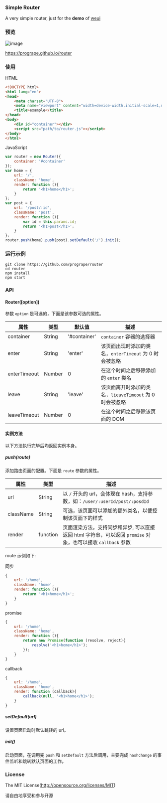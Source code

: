 ### Simple Router

A very simple router, just for the **demo** of [weui](https://github.com/weui/weui)

### 预览

![image](https://cloud.githubusercontent.com/assets/4652816/14374852/6cc83df2-fd8d-11e5-8721-097136667f89.png)

https://progrape.github.io/router

### 使用

HTML

```html
<!DOCTYPE html>
<html lang="en">
<head>
    <meta charset="UTF-8">
    <meta name="viewport" content="width=device-width,initial-scale=1,user-scalable=0">
    <title>example</title>
</head>
<body>
    <div id="container"></div>
    <script src="path/to/router.js"></script>
</body>
</html>
```

JavaScript

```javascript
var router = new Router({
    container: '#container'
});
var home = {
    url: '/',
    className: 'home',
    render: function (){
        return '<h1>home</h1>';
    }
};
var post = {
    url: '/post/:id',
    className: 'post',
    render: function (){
        var id = this.params.id;
        return '<h1>post</h1>';
    }
};
router.push(home).push(post).setDefault('/').init();
```

### 运行示例

```shell
git clone https://github.com/progrape/router
cd router
npm install
npm start
```

### API

#### Router([option])

参数 `option` 是可选的，下面是该参数可选的属性。

|属性       |类型   |默认值        |描述|
|--------       |---    |---            |---
|container      |String |'#container'   | `container` 容器的选择器
|enter          |String |'enter'        | 该页面出现时添加的类名，`enterTimeout` 为 0 时会被忽略
|enterTimeout   |Number |0              | 在这个时间之后移除添加的 `enter` 类名
|leave          |String |'leave'        | 该页面离开时添加的类名，`lieaveTimeout` 为 0 时会被忽略
|leaveTimeout   |Number |0              | 在这个时间之后移除该页面的 DOM


#### 实例方法

以下方法执行完毕后均返回实例本身。

##### push(route)

添加路由页面的配置。下面是 `route` 参数的属性。


|属性       |类型   |描述
|-----------|-------|---
|url        |String | 以 `/` 开头的 url，会体现在 hash，支持参数，如：`/user/:userId/post/:posdId`
|className  |String | 可选，该页面可以添加的额外类名，以便控制该页面下的样式
|render     |function| 页面渲染方法，支持同步和异步, 可以直接返回 html 字符串，可以返回 `promise` 对象，也可以接收 `callback` 参数

route 示例如下:

同步

```javascript
{
    url: '/home',
    className: 'home',
    render: function (){
        return '<h1>home</h1>';
    }
}
```

promise

```javascript
{
    url: '/home',
    className: 'home',
    render: function (){
        return new Promise(function (resolve, reject){
            resolve('<h1>home</h1>');
        });
    }
}
```

callback

```javascript
{
    url: '/home',
    className: 'home',
    render: function (callback){
        callback(null, '<h1>home</h1>');
    }
}
```


##### setDefault(url)

设置页面启动时默认跳转的 url。

##### init()

启动页面，在调用完 `push` 和 `setDefault` 方法后调用，主要完成 `hashchange` 的事件监听和跳转默认页面的工作。

### License

The MIT License(http://opensource.org/licenses/MIT)

请自由地享受和参与开源
